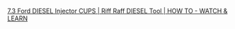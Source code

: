 [7.3 Ford DIESEL Injector CUPS | Riff Raff DIESEL Tool | HOW TO - WATCH & LEARN](https://youtu.be/QTMnnSrtk-s)
